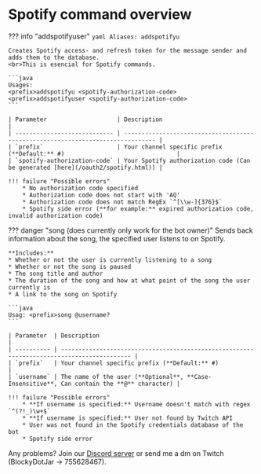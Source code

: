 # Spotify command overview

??? info "addspotifyuser"
    ```yaml
    Aliases: addspotifyu
    ```

    Creates Spotify access- and refresh token for the message sender and adds them to the database.
    <br>This is esencial for Spotify commands.

    ```java
    Usages:
    <prefix>addspotifyu <spotify-authorization-code>
    <prefix>addspotifyuser <spotify-authorization-code>
    ```

    | Parameter   		           | Description                                                                     |
    | ---------------------------- | ------------------------------------------------------------------------------- |
    | `prefix`    		           | Your channel specific prefix (**Default:** #)                                |
    | `spotify-authorization-code` | Your Spotify authorization code (Can be generated [here](/oauth2/spotify.html)) |

    !!! failure "Possible errors"
        * No authorization code specified
        * Authorization code does not start with 'AQ'
        * Authorization code does not match RegEx `^[\\w-]{376}$`
        * Spotify side error (**for example:** expired authorization code, invalid authorization code)


??? danger "song (does currently only work for the bot owner)"
    Sends back information about the song, the specified user listens to on Spotify.

    **Includes:**
    * Whether or not the user is currently listening to a song
    * Whether or not the song is paused
    * The song title and author
    * The duration of the song and how at what point of the song the user currently is
    * A link to the song on Spotify

    ```java
    Usag: <prefix>song @username?
    ```

    | Parameter  | Description                                                                                |
    | ---------- | ------------------------------------------------------------------------------------------ |
    | `prefix`   | Your channel specific prefix (**Default:** #)                                 	      |
    | `username` | The name of the user (**Optional**, **Case-Insensitive**, Can contain the **@** character) |

    !!! failure "Possible errors"
        * **If username is specified:** Username doesn't match with regex `^(?!_)\w+$`
        * **If username is specified:** User not found by Twitch API
        * User was not found in the Spotify credentials database of the bot
	    * Spotify side error

Any problems? Join our [Discord server](https://discord.gg/FnGFbzCw2r) or send me a dm on Twitch (BlockyDotJar -> 755628467).